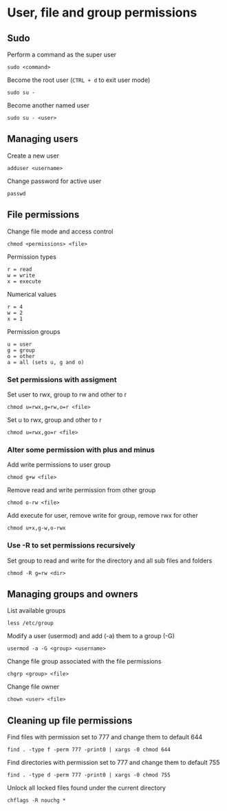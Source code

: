 
# User, file and group permissions

## Sudo

Perform a command as the super user

	sudo <command>

Become the root user (`CTRL + d` to exit user mode)

	sudo su -

Become another named user

	sudo su - <user>

## Managing users

Create a new user

	adduser <username>

Change password for active user

	passwd

## File permissions

Change file mode and access control

	chmod <permissions> <file>

Permission types

	r = read
	w = write
	x = execute

Numerical values

	r = 4
	w = 2
	x = 1

Permission groups

	u = user
	g = group
	o = other
	a = all (sets u, g and o)

### Set permissions with assigment

Set user to rwx, group to rw and other to r

	chmod u=rwx,g=rw,o=r <file>

Set u to rwx, group and other to r

	chmod u=rwx,go=r <file>

### Alter some permission with plus and minus

Add write permissions to user group

	chmod g+w <file>

Remove read and write permission from other group

	chmod o-rw <file>

Add execute for user, remove write for group, remove rwx for other

	chmod u+x,g-w,o-rwx

### Use -R to set permissions recursively

Set group to read and write for the directory and all sub files and folders

	chmod -R g=rw <dir>

## Managing groups and owners

List available groups

	less /etc/group

Modify a user (usermod) and add (-a) them to a group (-G)

	usermod -a -G <group> <username>

Change file group associated with the file permissions

	chgrp <group> <file>

Change file owner

	chown <user> <file>

## Cleaning up file permissions

Find files with permission set to 777 and change them to default 644

	find . -type f -perm 777 -print0 | xargs -0 chmod 644

Find directories with permission set to 777 and change them to default 755

	find . -type d -perm 777 -print0 | xargs -0 chmod 755

Unlock all locked files found under the current directory

	chflags -R nouchg *
